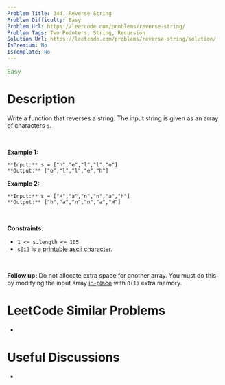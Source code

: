 ```yaml
---
Problem Title: 344. Reverse String
Problem Difficulty: Easy
Problem Url: https://leetcode.com/problems/reverse-string/
Problem Tags: Two Pointers, String, Recursion
Solution Url: https://leetcode.com/problems/reverse-string/solution/
IsPremium: No
IsTemplate: No
---
```


<span style="color: rgb(67, 160, 71);">Easy</span>

# Description

Write a function that reverses a string. The input string is given as an array of characters `s`.


 


**Example 1:**



```
**Input:** s = ["h","e","l","l","o"]
**Output:** ["o","l","l","e","h"]

```
**Example 2:**



```
**Input:** s = ["H","a","n","n","a","h"]
**Output:** ["h","a","n","n","a","H"]

```

 


**Constraints:**


* `1 <= s.length <= 105`
* `s[i]` is a [printable ascii character](https://en.wikipedia.org/wiki/ASCII#Printable_characters).


 


**Follow up:** Do not allocate extra space for another array. You must do this by modifying the input array [in-place](https://en.wikipedia.org/wiki/In-place_algorithm) with `O(1)` extra memory.




# LeetCode Similar Problems

- []()

# Useful Discussions

- []()
